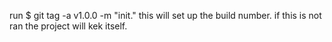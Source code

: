 run $ git tag -a v1.0.0 -m "init."
this will set up the build number.
if this is not ran the project will kek itself.